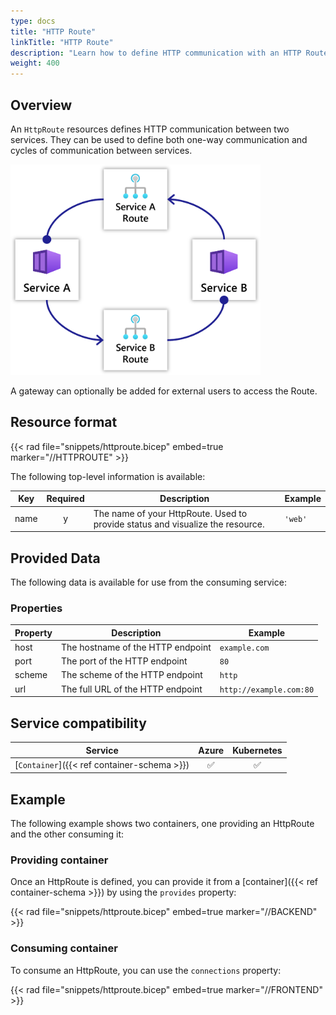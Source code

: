 ```yaml
---
type: docs
title: "HTTP Route"
linkTitle: "HTTP Route"
description: "Learn how to define HTTP communication with an HTTP Route"
weight: 400
---
```

## Overview

An `HttpRoute` resources defines HTTP communication between two services. They can be used to define both one-way communication and cycles of communication between services.

<img src="networking-cycles.png" style="width:400px" alt="Diagram of Radius service-to-service networking with cycles" /><br />

A gateway can optionally be added for external users to access the Route.


## Resource format

{{< rad file="snippets/httproute.bicep" embed=true marker="//HTTPROUTE" >}}

The following top-level information is available:

| Key  | Required | Description | Example |
|------|:--------:|-------------|---------|
| name | y | The name of your HttpRoute. Used to provide status and visualize the resource. | `'web'`

## Provided Data

The following data is available for use from the consuming service:

### Properties

| Property | Description | Example |
|----------|-------------|-------------|
| host | The hostname of the HTTP endpoint | `example.com` |
| port | The port of the HTTP endpoint | `80` |
| scheme | The scheme of the HTTP endpoint | `http` |
| url | The full URL of the HTTP endpoint | `http://example.com:80` |

## Service compatibility

| Service | Azure | Kubernetes |
|-----------|:-----:|:----------:|
| [`Container`]({{< ref container-schema >}}) | ✅ | ✅ |

## Example

The following example shows two containers, one providing an HttpRoute and the other consuming it:

### Providing container

Once an HttpRoute is defined, you can provide it from a [container]({{< ref container-schema >}}) by using the `provides` property:

{{< rad file="snippets/httproute.bicep" embed=true marker="//BACKEND" >}}

### Consuming container

To consume an HttpRoute, you can use the `connections` property:

{{< rad file="snippets/httproute.bicep" embed=true marker="//FRONTEND" >}}
